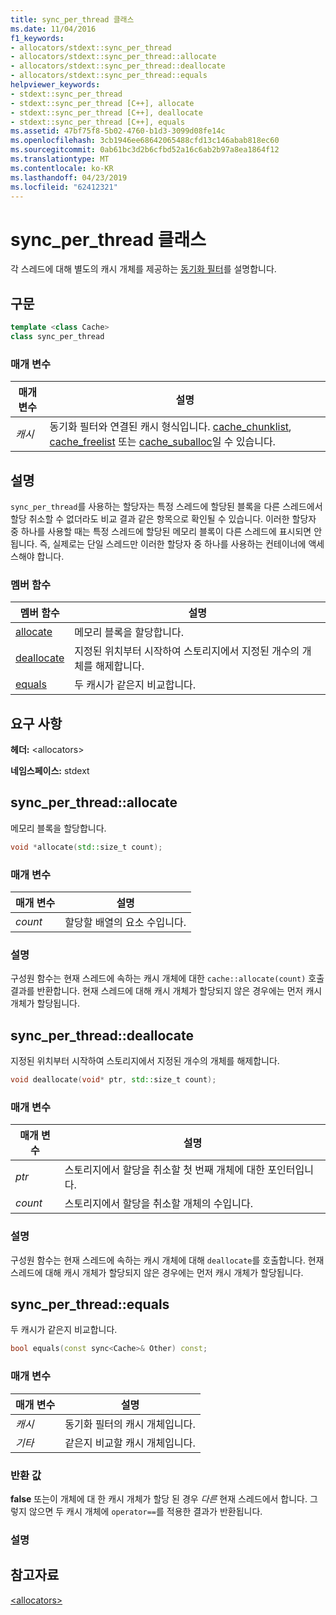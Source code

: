 ```yaml
---
title: sync_per_thread 클래스
ms.date: 11/04/2016
f1_keywords:
- allocators/stdext::sync_per_thread
- allocators/stdext::sync_per_thread::allocate
- allocators/stdext::sync_per_thread::deallocate
- allocators/stdext::sync_per_thread::equals
helpviewer_keywords:
- stdext::sync_per_thread
- stdext::sync_per_thread [C++], allocate
- stdext::sync_per_thread [C++], deallocate
- stdext::sync_per_thread [C++], equals
ms.assetid: 47bf75f8-5b02-4760-b1d3-3099d08fe14c
ms.openlocfilehash: 3cb1946ee68642065488cfd13c146abab818ec60
ms.sourcegitcommit: 0ab61bc3d2b6cfbd52a16c6ab2b97a8ea1864f12
ms.translationtype: MT
ms.contentlocale: ko-KR
ms.lasthandoff: 04/23/2019
ms.locfileid: "62412321"
---
```

# <a name="syncperthread-class"></a>sync_per_thread 클래스

각 스레드에 대해 별도의 캐시 개체를 제공하는 [동기화 필터](../standard-library/allocators-header.md)를 설명합니다.

## <a name="syntax"></a>구문

```cpp
template <class Cache>
class sync_per_thread
```

### <a name="parameters"></a>매개 변수

|매개 변수|설명|
|---------------|-----------------|
|*캐시*|동기화 필터와 연결된 캐시 형식입니다. [cache_chunklist](../standard-library/cache-chunklist-class.md), [cache_freelist](../standard-library/cache-freelist-class.md) 또는 [cache_suballoc](../standard-library/cache-suballoc-class.md)일 수 있습니다.|

## <a name="remarks"></a>설명

`sync_per_thread`를 사용하는 할당자는 특정 스레드에 할당된 블록을 다른 스레드에서 할당 취소할 수 없더라도 비교 결과 같은 항목으로 확인될 수 있습니다. 이러한 할당자 중 하나를 사용할 때는 특정 스레드에 할당된 메모리 블록이 다른 스레드에 표시되면 안 됩니다. 즉, 실제로는 단일 스레드만 이러한 할당자 중 하나를 사용하는 컨테이너에 액세스해야 합니다.

### <a name="member-functions"></a>멤버 함수

|멤버 함수|설명|
|-|-|
|[allocate](#allocate)|메모리 블록을 할당합니다.|
|[deallocate](#deallocate)|지정된 위치부터 시작하여 스토리지에서 지정된 개수의 개체를 해제합니다.|
|[equals](#equals)|두 캐시가 같은지 비교합니다.|

## <a name="requirements"></a>요구 사항

**헤더:** \<allocators>

**네임스페이스:** stdext

## <a name="allocate"></a>  sync_per_thread::allocate

메모리 블록을 할당합니다.

```cpp
void *allocate(std::size_t count);
```

### <a name="parameters"></a>매개 변수

|매개 변수|설명|
|---------------|-----------------|
|*count*|할당할 배열의 요소 수입니다.|

### <a name="remarks"></a>설명

구성원 함수는 현재 스레드에 속하는 캐시 개체에 대한 `cache::allocate(count)` 호출 결과를 반환합니다. 현재 스레드에 대해 캐시 개체가 할당되지 않은 경우에는 먼저 캐시 개체가 할당됩니다.

## <a name="deallocate"></a>  sync_per_thread::deallocate

지정된 위치부터 시작하여 스토리지에서 지정된 개수의 개체를 해제합니다.

```cpp
void deallocate(void* ptr, std::size_t count);
```

### <a name="parameters"></a>매개 변수

|매개 변수|설명|
|---------------|-----------------|
|*ptr*|스토리지에서 할당을 취소할 첫 번째 개체에 대한 포인터입니다.|
|*count*|스토리지에서 할당을 취소할 개체의 수입니다.|

### <a name="remarks"></a>설명

구성원 함수는 현재 스레드에 속하는 캐시 개체에 대해 `deallocate`를 호출합니다. 현재 스레드에 대해 캐시 개체가 할당되지 않은 경우에는 먼저 캐시 개체가 할당됩니다.

## <a name="equals"></a>  sync_per_thread::equals

두 캐시가 같은지 비교합니다.

```cpp
bool equals(const sync<Cache>& Other) const;
```

### <a name="parameters"></a>매개 변수

|매개 변수|설명|
|---------------|-----------------|
|*캐시*|동기화 필터의 캐시 개체입니다.|
|*기타*|같은지 비교할 캐시 개체입니다.|

### <a name="return-value"></a>반환 값

**false** 또는이 개체에 대 한 캐시 개체가 할당 된 경우 *다른* 현재 스레드에서 합니다. 그렇지 않으면 두 캐시 개체에 `operator==`를 적용한 결과가 반환됩니다.

### <a name="remarks"></a>설명

## <a name="see-also"></a>참고자료

[\<allocators>](../standard-library/allocators-header.md)<br/>

